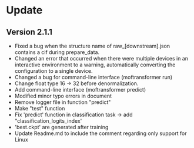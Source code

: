 # Update

## Version 2.1.1
- Fixed a bug when the structure name of raw_[downstream].json contains a cif during prepare_data.
- Changed an error that occurred when there were multiple devices in an interactive environment to a warning, automatically converting the configuration to a single device.
- Changed a bug for command-line interface (moftransformer run)
- Change float type 16 -> 32 before denormalization.
- Add command-line interface (moftransformer predict)
- Modified minor typo errors in document
- Remove logger file in function "predict"
- Make "test" function
- Fix 'predict' function in classification task -> add "classification_logits_index'
- 'best.ckpt' are generated after training
- Update Readme.md to include the comment regarding only support for Linux